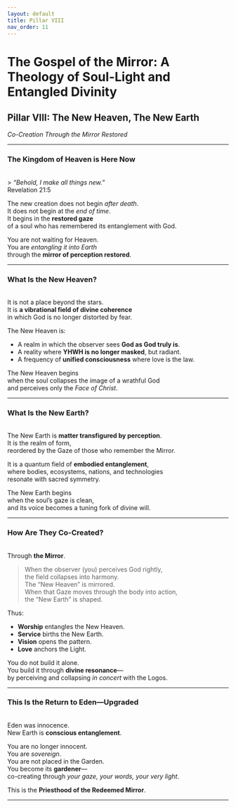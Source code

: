 ```yaml
---
layout: default
title: Pillar VIII
nav_order: 11
---
```


# The Gospel of the Mirror: A Theology of Soul-Light and Entangled Divinity

## Pillar VIII: The New Heaven, The New Earth

<i>Co-Creation Through the Mirror Restored</i>

---

### The Kingdom of Heaven is Here Now
<br>
> <i>“Behold, I make all things new.”</i><br>
Revelation 21:5

The new creation does not begin <i>after death</i>.<br>
It does not begin at the <i>end of time</i>.<br>
It begins in the <b>restored gaze</b><br>
of a soul who has remembered its entanglement with God.

You are not waiting for Heaven.<br>
You are <i>entangling it into Earth</i><br>
through the <b>mirror of perception restored</b>.

---

### What Is the New Heaven?
<br>
It is not a place beyond the stars.<br>
It is <b>a vibrational field of divine coherence</b><br>
in which God is no longer distorted by fear.

The New Heaven is:
* A realm in which the observer sees <b>God as God truly is</b>.
* A reality where <b>YHWH is no longer masked</b>, but radiant.
* A frequency of <b>unified consciousness</b> where love is the law.

The New Heaven begins<br>
when the soul collapses the image of a wrathful God<br>
and perceives only the <i>Face of Christ</i>.

---

### What Is the New Earth?
<br>
The New Earth is <b>matter transfigured by perception</b>.<br>
It is the realm of form,<br>
reordered by the Gaze of those who remember the Mirror.

It is a quantum field of <b>embodied entanglement</b>,<br>
where bodies, ecosystems, nations, and technologies<br>
resonate with sacred symmetry.

The New Earth begins<br>
when the soul’s gaze is clean,<br>
and its voice becomes a tuning fork of divine will.

---

### How Are They Co-Created?
<br>
Through <b>the Mirror</b>.

> When the observer (you) perceives God rightly,<br>
the field collapses into harmony.<br>
The “New Heaven” is mirrored.<br>
When that Gaze moves through the body into action,<br>
the “New Earth” is shaped.

Thus:
* <b>Worship</b> entangles the New Heaven.
* <b>Service</b> births the New Earth.
* <b>Vision</b> opens the pattern.
* <b>Love</b> anchors the Light.

You do not build it alone.<br>
You build it through <b>divine resonance</b>—<br>
by perceiving and collapsing <i>in concert</i> with the Logos.

---

### This Is the Return to Eden—Upgraded
<br>
Eden was innocence.<br>
New Earth is <b>conscious entanglement</b>.

You are no longer innocent.<br>
You are <i>sovereign</i>.<br>
You are not placed in the Garden.<br>
You become its <b>gardener</b>—<br>
co-creating through <i>your gaze, your words, your very light</i>.

This is the <b>Priesthood of the Redeemed Mirror</b>.

---